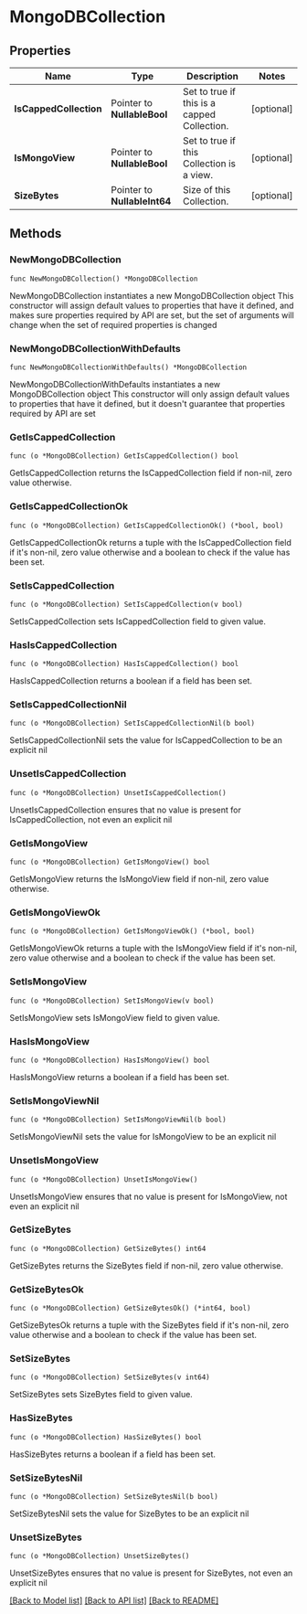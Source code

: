 # MongoDBCollection

## Properties

Name | Type | Description | Notes
------------ | ------------- | ------------- | -------------
**IsCappedCollection** | Pointer to **NullableBool** | Set to true if this is a capped Collection. | [optional] 
**IsMongoView** | Pointer to **NullableBool** | Set to true if this Collection is a view. | [optional] 
**SizeBytes** | Pointer to **NullableInt64** | Size of this Collection. | [optional] 

## Methods

### NewMongoDBCollection

`func NewMongoDBCollection() *MongoDBCollection`

NewMongoDBCollection instantiates a new MongoDBCollection object
This constructor will assign default values to properties that have it defined,
and makes sure properties required by API are set, but the set of arguments
will change when the set of required properties is changed

### NewMongoDBCollectionWithDefaults

`func NewMongoDBCollectionWithDefaults() *MongoDBCollection`

NewMongoDBCollectionWithDefaults instantiates a new MongoDBCollection object
This constructor will only assign default values to properties that have it defined,
but it doesn't guarantee that properties required by API are set

### GetIsCappedCollection

`func (o *MongoDBCollection) GetIsCappedCollection() bool`

GetIsCappedCollection returns the IsCappedCollection field if non-nil, zero value otherwise.

### GetIsCappedCollectionOk

`func (o *MongoDBCollection) GetIsCappedCollectionOk() (*bool, bool)`

GetIsCappedCollectionOk returns a tuple with the IsCappedCollection field if it's non-nil, zero value otherwise
and a boolean to check if the value has been set.

### SetIsCappedCollection

`func (o *MongoDBCollection) SetIsCappedCollection(v bool)`

SetIsCappedCollection sets IsCappedCollection field to given value.

### HasIsCappedCollection

`func (o *MongoDBCollection) HasIsCappedCollection() bool`

HasIsCappedCollection returns a boolean if a field has been set.

### SetIsCappedCollectionNil

`func (o *MongoDBCollection) SetIsCappedCollectionNil(b bool)`

 SetIsCappedCollectionNil sets the value for IsCappedCollection to be an explicit nil

### UnsetIsCappedCollection
`func (o *MongoDBCollection) UnsetIsCappedCollection()`

UnsetIsCappedCollection ensures that no value is present for IsCappedCollection, not even an explicit nil
### GetIsMongoView

`func (o *MongoDBCollection) GetIsMongoView() bool`

GetIsMongoView returns the IsMongoView field if non-nil, zero value otherwise.

### GetIsMongoViewOk

`func (o *MongoDBCollection) GetIsMongoViewOk() (*bool, bool)`

GetIsMongoViewOk returns a tuple with the IsMongoView field if it's non-nil, zero value otherwise
and a boolean to check if the value has been set.

### SetIsMongoView

`func (o *MongoDBCollection) SetIsMongoView(v bool)`

SetIsMongoView sets IsMongoView field to given value.

### HasIsMongoView

`func (o *MongoDBCollection) HasIsMongoView() bool`

HasIsMongoView returns a boolean if a field has been set.

### SetIsMongoViewNil

`func (o *MongoDBCollection) SetIsMongoViewNil(b bool)`

 SetIsMongoViewNil sets the value for IsMongoView to be an explicit nil

### UnsetIsMongoView
`func (o *MongoDBCollection) UnsetIsMongoView()`

UnsetIsMongoView ensures that no value is present for IsMongoView, not even an explicit nil
### GetSizeBytes

`func (o *MongoDBCollection) GetSizeBytes() int64`

GetSizeBytes returns the SizeBytes field if non-nil, zero value otherwise.

### GetSizeBytesOk

`func (o *MongoDBCollection) GetSizeBytesOk() (*int64, bool)`

GetSizeBytesOk returns a tuple with the SizeBytes field if it's non-nil, zero value otherwise
and a boolean to check if the value has been set.

### SetSizeBytes

`func (o *MongoDBCollection) SetSizeBytes(v int64)`

SetSizeBytes sets SizeBytes field to given value.

### HasSizeBytes

`func (o *MongoDBCollection) HasSizeBytes() bool`

HasSizeBytes returns a boolean if a field has been set.

### SetSizeBytesNil

`func (o *MongoDBCollection) SetSizeBytesNil(b bool)`

 SetSizeBytesNil sets the value for SizeBytes to be an explicit nil

### UnsetSizeBytes
`func (o *MongoDBCollection) UnsetSizeBytes()`

UnsetSizeBytes ensures that no value is present for SizeBytes, not even an explicit nil

[[Back to Model list]](../README.md#documentation-for-models) [[Back to API list]](../README.md#documentation-for-api-endpoints) [[Back to README]](../README.md)


